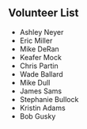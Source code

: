 Volunteer List
--------------

* Ashley Neyer
* Eric Miller
* Mike DeRan
* Keafer Mock
* Chris Partin
* Wade Ballard
* Mike Dull
* James Sams
* Stephanie Bullock
* Kristin Adams
* Bob Gusky

